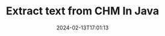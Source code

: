 ---
############################# Static ############################
layout: "auto-gen-parser"
date: 2024-02-13T17:01:13
draft: false
otherformats: 

############################# Head ############################
head_title: "Extract Text from CHM in Java"
head_description: "Quickly extract text from a documents file in Java."

############################# Header ############################
title: "Extract text from CHM In Java"
description: "Extract text from CHM with a few lines of Java code."
bg_image: "https://cms.admin.containerize.com/templates/aspose/App_Themes/V3/images/bg/header1.png"
bg_overlay: false
button:
    enable: true
    icon: "fas fa-arrow-down"
    label: "Download Free Trial"
    link: "https://downloads.groupdocs.com/parser/java"

############################# SubMenu ############################
submenu:
    enable: true

    left:
        img_alt: "GroupDocs.Parser for Java"
        image: "https://cms.admin.containerize.com/templates/groupdocs/images/product-logos/90x90-noborder/groupdocs-parser-java.png"
        product: "GroupDocs.Parser"
        platform: "Java"

    middle:
        button:

            # button loop
            - link: "https://apireference.groupdocs.com/parser/java"
              text: "API Reference"

            # button loop
            - link: "https://github.com/groupdocs-parser"
              text: "Code Examples"

            # button loop
            - link: "https://products.groupdocs.app/parser/family"
              text: "Live Demos"

            # button loop
            - link: "https://purchase.groupdocs.com/pricing/parser/java"
              text: "Pricing"

    right:
        link_download: "https://downloads.groupdocs.com/parser"
        link_learn: "https://docs.groupdocs.com/parser/java"
        link_buy: "https://purchase.groupdocs.com"

############################# About ############################
about:
    enable: true
    title: "How to extract a text from CHM files Java API?"
    content: |
        [GroupDocs.Parser for Java](/parser/java/)  is a text, image and metadata extractor API, supporting more than 50 popular document types to help building business applications with features of parsing raw, structured & formatted text. It also supports parsing documents using predefined templates and allows extracting complex data from invoices and other typical documents with speed and accuracy. GroupDocs.Parser for Java enables you to extract text and metadata from password protected files of all popular formats including Word processing documents, Excel spreadsheets, PowerPoint presentations, OneNote, PDF files and ZIP archives.
        
        GroupDocs.Parser API is a right choice for corporate solutions which needs file text extraction feature. These APIs are well supported on all major operating systems and platforms including Java runtime: J2SE 6.0 and above.

############################# Steps ############################
steps:
    enable: true
    title_left: "Extract text from CHM in Java"
    content_left: |
        [GroupDocs.Parser for Java](/parser/java/) makes it easy for Java developers to extract a text from a CHM file by implementing a few easy steps.
        
        * Instantiate [Parser](https://reference.groupdocs.com/java/parser/com.groupdocs.parser/Parser) object for the initial document;
        * Call [getText](https://reference.groupdocs.com/parser/java/com.groupdocs.parser/parser/#getText--) method and obtain [TextReader](https://reference.groupdocs.com/java/parser/com.groupdocs.parser.data/TextReader) object;
        * Check if reader isn’t *null* (text extraction is supported for the document);
        * Read a text from reader.

    title_right: "Learn more about the text extraction"
    content_right: |
        * <a href="https://docs.groupdocs.com/parser/java/extract-text-in-accurate-mode/">How to extract text in Accurate mode</a>
        * <a href="https://docs.groupdocs.com/parser/java/extract-text-in-raw-mode/">How to extract text in Raw mode</a>
 
    code: |
     {{% parser/additional-styles %}}
     {{< parser/code-parser title="How to extract text from CHM file using Java example code">}}

        ```java    
        // Extract text from CHM file using GroupDocs.Parser API
        // Create an instance of Parser class
        try (Parser parser = new Parser(filePath)) {
            // Extract a text into the reader
            try (TextReader reader = parser.getText()) {
                // Print a text from the document
                // If text extraction isn't supported, a reader is null
                System.out.println(reader == null ? "Text extraction isn't supported" : reader.readToEnd());
            }
        }
        ```
     {{< /parser/code-parser >}}

############################# More ############################
more:
    enable: true
    title_left: "System Requirements"
    content_left: |
        GroupDocs.Parser for Java APIs are supported on all major platforms and operating systems. Before executing the code below, please make sure that you have the following prerequisites installed on your system.
        
        * Operating Systems: Microsoft Windows, Linux, MacOS
        * Development Environments: NetBeans, Intellij IDEA, Eclipse, etc.
        * Frameworks
        * Download the latest version of GroupDocs.Parser for Java from [Maven](https://repository.groupdocs.com/webapp/#/artifacts/browse/tree/General/repo/com/groupdocs/groupdocs-parser)

    title_right: "Why Use GroupDocs.Parser for Java"
    content_right: |
        * Plain text extraction support from any supported documents    
        * Documents parsing via user-defined templates    
        * Fully support structured text extraction    
        * Text searching via keyword as well as regular expression    
        * Extract formatted text, metadata, images, containers, and attachments    
        * Extract table of contents for some supported document formats    
        * Parse form data from PDF documents    
        * Extract hyperlinks from the document   

############################# Demos ############################
demos:
    enable: true
    title: "Live Demos - Extract text from CHM Online"
    content: |
       Extract text from CHM file right now by visiting [GroupDocs.Parser Live Demos](https://products.groupdocs.app/parser/text/chm) website.
       The live demo has the following benefits.
        
############################# About Formats ############################
about_formats:
    enable: true

############################# More Formats ############################
more_formats:
    enable: true
    title: "Extract Text From Other Document Formats"
    content: |
        Java documents parse & text extraction API for file formats and images. Extract data for some of the popular file formats as stated below.

############################# Back to top ###############################
back_to_top:
    enable: true
---